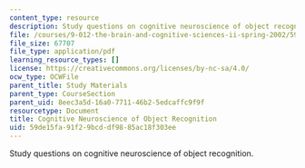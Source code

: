 ```yaml
---
content_type: resource
description: Study questions on cognitive neuroscience of object recognition.
file: /courses/9-012-the-brain-and-cognitive-sciences-ii-spring-2002/59de15fa91f29bcddf9885ac18f303ee_cognitiveneuroscienceofobjectrecognition.pdf
file_size: 67707
file_type: application/pdf
learning_resource_types: []
license: https://creativecommons.org/licenses/by-nc-sa/4.0/
ocw_type: OCWFile
parent_title: Study Materials
parent_type: CourseSection
parent_uid: 8eec3a5d-16a0-7711-46b2-5edcaffc9f9f
resourcetype: Document
title: Cognitive Neuroscience of Object Recognition
uid: 59de15fa-91f2-9bcd-df98-85ac18f303ee
---
```

Study questions on cognitive neuroscience of object recognition.